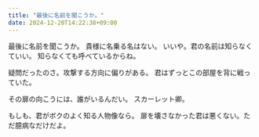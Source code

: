 ```yaml
---
title: "最後に名前を聞こうか。"
date: 2024-12-20T14:22:38+09:00
---
```

最後に名前を聞こうか。
貴様に名乗る名はない。
いいや。君の名前は知らなくていい。
知らなくても呼べているからね。

疑問だったのさ。攻撃する方向に偏りがある。
君はずっとこの部屋を背に戦っていた。

その扉の向こうには、誰がいるんだい。
スカーレット卿。


もしも、君がボクのよく知る人物像なら。
扉を壊さなかった君は悪くない。ただ臆病なだけだよ。
